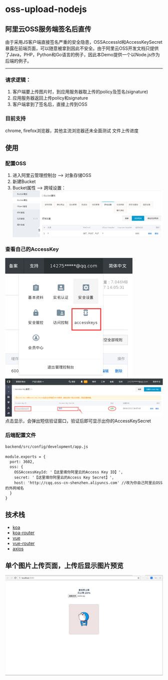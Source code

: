 # oss-upload-nodejs
## 阿里云OSS服务端签名后直传
由于采用JS客户端直接签名严重的安全隐患，OSSAccessId和AccessKeySecret暴露在前端页面，可以随意被拿到因此不安全。由于阿里云OSS开发文档只提供了Java，PHP，Python和Go语言的例子，因此本Demo提供一个以Node.js作为后端的例子。
***
### 请求逻辑：
1. 客户端要上传图片时，到应用服务器取上传的policy及签名(signature)
2. 应用服务器返回上传policy和signature
3. 客户端拿到了签名后，直接上传到OSS

### 目前支持
chrome, firefox浏览器，其他主流浏览器还未全面测试
文件上传进度
## 使用
### 配置OSS
1. 进入阿里云管理控制台 --> 对象存储OSS
2. 新建Bucket
3. Bucket属性 --> 跨域设置：
![image](./images/cors.png)

### 查看自己的AccessKey
![image](./images/accesskey.png)
![image](./images/accesskey2.png)
点击显示，会弹出短信验证窗口，验证后即可显示出你的AccessKeySecret

### 后端配置文件
```
backend/src/config/development/app.js

module.exports = {
  port: 3602,
  oss: {
    OSSAccessKeyId: '【这里填你阿里云的Access Key ID】',
    secret: '【这里填你阿里云的Access Key Secret】',
    host: 'http://cqq.oss-cn-shenzhen.aliyuncs.com' //改为你自己阿里云OSS的外网域名
  }
}

```
## 技术栈
- [koa](http://koajs.com/)
- [koa-router](https://github.com/alexmingoia/koa-router)
- [vue](http://cn.vuejs.org/)
- [vue-router](https://router.vuejs.org/)
- [axios](https://github.com/mzabriskie/axios)

## 单个图片上传页面，上传后显示图片预览
![image](./images/localhost.png)



